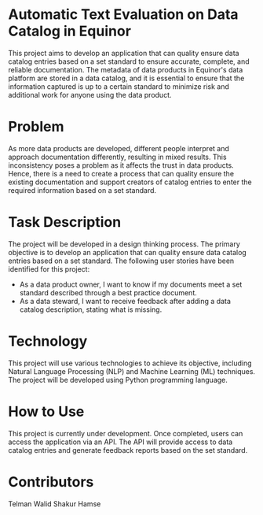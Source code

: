 # Automatic Text Evaluation on Data Catalog in Equinor
This project aims to develop an application that can quality ensure data catalog entries based on a set standard to ensure accurate, complete, and reliable documentation. The metadata of data products in Equinor's data platform are stored in a data catalog, and it is essential to ensure that the information captured is up to a certain standard to minimize risk and additional work for anyone using the data product.

# Problem
As more data products are developed, different people interpret and approach documentation differently, resulting in mixed results. This inconsistency poses a problem as it affects the trust in data products. Hence, there is a need to create a process that can quality ensure the existing documentation and support creators of catalog entries to enter the required information based on a set standard.

# Task Description
The project will be developed in a design thinking process. The primary objective is to develop an application that can quality ensure data catalog entries based on a set standard. The following user stories have been identified for this project:

- As a data product owner, I want to know if my documents meet a set standard described through a best practice document.
- As a data steward, I want to receive feedback after adding a data catalog description, stating what is missing.
# Technology
This project will use various technologies to achieve its objective, including Natural Language Processing (NLP) and Machine Learning (ML) techniques. The project will be developed using Python programming language.

# How to Use
This project is currently under development. Once completed, users can access the application via an API. The API will provide access to data catalog entries and generate feedback reports based on the set standard.

# Contributors
Telman
Walid
Shakur 
Hamse
